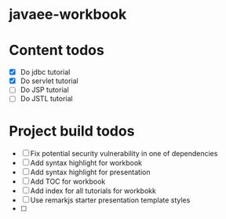 # javaee-workbook

# Content todos
- [X] Do jdbc tutorial
- [X] Do servlet tutorial
- [ ] Do JSP tutorial
- [ ] Do JSTL tutorial 

# Project build todos
- [ ] Fix potential security vulnerability in one of dependencies
- [ ] Add syntax highlight for workbook
- [ ] Add syntax highlight for presentation
- [ ] Add TOC for workbook
- [ ] Add index for all tutorials for workbokk
- [ ] Use remarkjs starter presentation template styles
- [ ] 